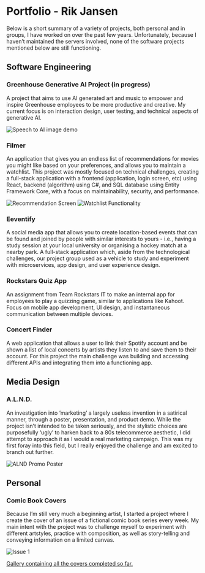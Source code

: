 # Portfolio - Rik Jansen
Below is a short summary of a variety of projects, both personal and in groups, I have worked on over the past few years.
Unfortunately, because I haven’t maintained the servers involved, none of the software projects mentioned below are still functioning.

## Software Engineering

### Greenhouse Generative AI Project (in progress)
A project that aims to use AI generated art and music to empower and inspire Greenhouse employees to be more productive and creative.
My current focus is on interaction design, user testing, and technical aspects of generative AI.

![Speech to AI image demo](https://user-images.githubusercontent.com/9715331/208179089-80004b7b-3c19-47ed-8b29-12215d0bf62b.gif)

### Filmer
An application that gives you an endless list of recommendations for movies you might like based on your preferences, and allows you to maintain a watchlist. 
This project was mostly focused on technical challenges, creating a full-stack application with a frontend (application, login screen, etc) using React, backend (algorithm) using C#, and SQL database using Entity Framework Core, with a focus on maintainability, security, and performance.

![Recommendation Screen](https://user-images.githubusercontent.com/9715331/208179273-dacdc89a-5de0-47c6-820c-0689f4891b52.png)
![Watchlist Functionality](https://user-images.githubusercontent.com/9715331/208179304-a00ec264-23ef-402a-ba92-9ae9110b4738.png)


### Eeventify
A social media app that allows you to create location-based events that can be found and joined by people with similar interests to yours - i.e., having a study session at your local university or organising a hockey match at a nearby park.
A full-stack application which, aside from the technological challenges, our project group used as a vehicle to study and experiment with microservices, app design, and user experience design.

### Rockstars Quiz App
An assignment from Team Rockstars IT to make an internal app for employees to play a quizzing game, similar to applications like Kahoot.
Focus on mobile app development, UI design, and instantaneous communication between multiple devices.

### Concert Finder
A web application that allows a user to link their Spotify account and be shown a list of local concerts by artists they listen to and save them to their account.
For this project the main challenge was building and accessing different APIs and integrating them into a functioning app.

## Media Design

### A.L.N.D.
An investigation into ’marketing’ a largely useless invention in a satirical manner, through a poster, presentation, and product demo. 
While the project isn’t intended to be taken seriously, and the stylistic choices are purposefully ‘ugly’ to harken back to a 80s telecommerce aesthetic, I did attempt to approach it as I would a real marketing campaign. This was my first foray into this field, but I really enjoyed the challenge and am excited to branch out further.

![ALND Promo Poster](https://user-images.githubusercontent.com/9715331/208179033-0122fe85-f335-40b9-8df6-427a83508ea5.png)


## Personal

### Comic Book Covers
Because I’m still very much a beginning artist, I started a project where I create the cover of an issue of a fictional comic book series every week. My main intent with the project was to challenge myself to experiment with different artstyles, practice with composition, as well as story-telling and conveying information on a limited canvas.

![Issue 1](https://user-images.githubusercontent.com/9715331/208179149-33407702-71d9-44e8-a53a-bef9997cd1f0.png)

[Gallery containing all the covers completed so far.](https://imgur.com/a/NWXoKd5)
